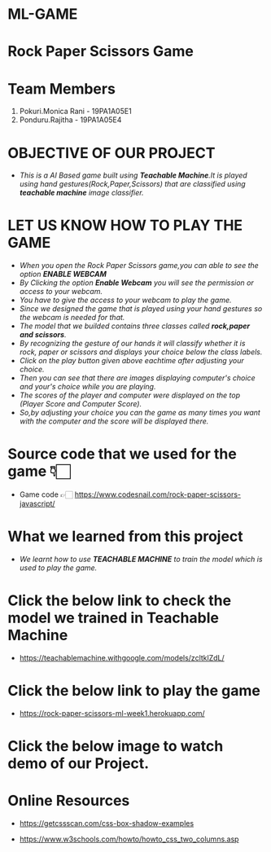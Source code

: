 # ML-GAME
  
 # Rock Paper Scissors Game


 #  Team Members
 1. Pokuri.Monica Rani - 19PA1A05E1
 2. Ponduru.Rajitha    - 19PA1A05E4
 
 
 # OBJECTIVE OF OUR PROJECT
 
 * <i> This is a AI Based game built using <b>Teachable Machine</b>.It is played using hand gestures(Rock,Paper,Scissors)
  that are classified using <b>teachable machine</b> image classifier.</i>
  
  
  
  
 # LET US KNOW HOW TO PLAY THE GAME
  
*  <i> When you open the Rock Paper Scissors game,you can able to see the option **ENABLE WEBCAM**</i>
*  <i> By Clicking the option **Enable Webcam** you will see the permission or access to your webcam.</i>
*  <i> You have to give the access to your webcam to play the game.</i>
*  <i> Since we designed the game that is played using your hand gestures so the webcam is needed for that.</i>
*  <i> The model that we builded contains three classes called **rock,paper and scissors**.</i>
*  <i> By recognizing the gesture of our hands it will classify whether it is rock, paper or scissors and displays            your choice below the class labels. </i>
*  <i> Click on the play button given above eachtime  after adjusting your choice.</i>
*  <i>Then you can see that there are images displaying computer's choice and your's choice while you are playing.</i>
*  <i> The scores of the player and computer were displayed on the top (Player Score and Computer Score).</i>
*  <i> So,by adjusting your choice you can the game as many times you want with the computer and the score will be        displayed there. </i>
  
  
  
  
  # Source code that we used for the game 👇🏻
  
  * Game code  👉🏻 https://www.codesnail.com/rock-paper-scissors-javascript/
  
  
  
   # What we learned from this project
   
  
  * <i>We learnt how to use **TEACHABLE MACHINE** to train the model which is used to play the game.</i>
  
  
  
   # Click the below link to check the model we trained in **Teachable Machine**
  
  * https://teachablemachine.withgoogle.com/models/zcltklZdL/
  
  
  
  
   # Click the below link to play the game
   
  * https://rock-paper-scissors-ml-week1.herokuapp.com/
  
  
  
  
   # Click the below image to watch demo of our Project.
  
  
  
  
  
  
   # Online Resources
 
  * https://getcssscan.com/css-box-shadow-examples
  
  * https://www.w3schools.com/howto/howto_css_two_columns.asp
  
